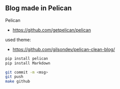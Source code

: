 ## Blog made in Pelican

Pelican

- https://github.com/getpelican/pelican

used theme:

- https://github.com/gilsondev/pelican-clean-blog/

```bash
pip install pelican
pip install Markdown
```

```bash
git commit -m <msg>
git push
make github
```

